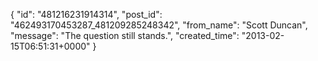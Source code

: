  {
   "id": "481216231914314",
   "post_id": "462493170453287_481209285248342",
   "from_name": "Scott Duncan",
   "message": "The question still stands.",
   "created_time": "2013-02-15T06:51:31+0000"
 }

